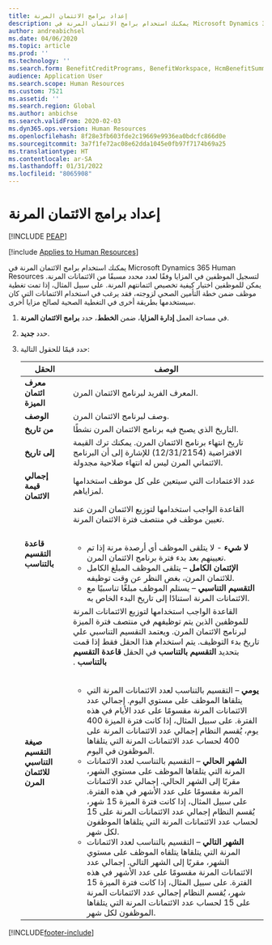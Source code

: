 ```yaml
---
title: إعداد برامج الائتمان المرنة
description: يمكنك استخدام برامج الائتمان المرنة في Microsoft Dynamics 365 Human Resources لتسجيل الموظفين في المزايا وفقًا لعدد محدد مسبقًا من الائتمانات المرنة.
author: andreabichsel
ms.date: 04/06/2020
ms.topic: article
ms.prod: ''
ms.technology: ''
ms.search.form: BenefitCreditPrograms, BenefitWorkspace, HcmBenefitSummaryPart
audience: Application User
ms.search.scope: Human Resources
ms.custom: 7521
ms.assetid: ''
ms.search.region: Global
ms.author: anbichse
ms.search.validFrom: 2020-02-03
ms.dyn365.ops.version: Human Resources
ms.openlocfilehash: 8f28e3fb603fde2c19669e9936ea0bdcfc866d0e
ms.sourcegitcommit: 3a7f1fe72ac08e62dda1045e0fb97f7174b69a25
ms.translationtype: HT
ms.contentlocale: ar-SA
ms.lasthandoff: 01/31/2022
ms.locfileid: "8065908"
---
```

# <a name="set-up-flex-credit-programs"></a>إعداد برامج الائتمان المرنة


[!INCLUDE [PEAP](../includes/peap-2.md)]

[!include [Applies to Human Resources](../includes/applies-to-hr.md)]

يمكنك استخدام برامج الائتمان المرنة في Microsoft Dynamics 365 Human Resources لتسجيل الموظفين في المزايا وفقًا لعدد محدد مسبقًا من الائتمانات المرنة. يمكن للموظفين اختيار كيفية تخصيص ائتمانتهم المرنة. على سبيل المثال، إذا تمت تغطية موظف ضمن خطة التأمين الصحي لزوجته، فقد يرغب في استخدام الائتمانات التي كان سيستخدمها بطريقة أخرى في التغطية الصحية لصالح مزايا أخرى. 

1. في مساحة العمل **إدارة المزايا**، ضمن **الخطط**، حدد **برامج الائتمان المرنة**.

2. حدد **جديد**.

3. حدد قيمًا للحقول التالية:

   | الحقل | ‏‏الوصف |
   | --- | --- |
   | **معرف ائتمان الميزة** | المعرف الفريد لبرنامج الائتمان المرن. |
   | **‏‏الوصف** | وصف لبرنامج الائتمان المرن. | 
   | **من تاريخ** | التاريخ الذي يصبح فيه برنامج الائتمان المرن نشطًا. |
   | **إلى تاريخ** | تاريخ انتهاء برنامج الائتمان المرن. يمكنك ترك القيمة الافتراضية (12/31/2154) للإشارة إلى أن البرنامج الائتماني المرن ليس له انتهاء صلاحية مجدولة. |
   | **إجمالي قيمة الائتمان** | عدد الاعتمادات التي سيتعين على كل موظف استخدامها لمزاياهم. |
   | **قاعدة التقسيم بالتناسب** | القاعدة الواجب استخدامها لتوزيع الائتمان المرن عند تعيين موظف في منتصف فترة الائتمان المرنة. </br></br><ul><li>**لا شيء** - لا يتلقى الموظف أي أرصدة مرنة إذا تم تعيينهم بعد بدء فترة برنامج الائتمان المرن.</li><li>**الإئتمان الكامل** – يتلقى الموظف المبلغ الكامل للائتمان المرن، بغض النظر عن وقت توظيفه.</li><li>**التقسيم التناسبي** – يستلم الموظف مبلغًا تناسبيًا مع الائتمانات المرنة استنادًا إلى تاريخ البدء الخاص به.</li></ul> |
   | **صيغة التقسيم التناسبي للائتمان المرن** | القاعدة الواجب استخدامها لتوزيع الائتمانات المرنة للموظفين الذين يتم توظيفهم في منتصف فترة الميزة لبرنامج الائتمان المرن. ويعتمد التقسيم التناسبي علي تاريخ بدء التوظيف. يتم استخدام هذا الحقل فقط إذا قمت بتحديد **‏‫التقسيم بالتناسب** في الحقل **‏‫قاعدة التقسيم بالتناسب** .‬ </br></br><ul><li>**يومي** – ‏‫التقسيم بالتناسب‬ لعدد الائتمانات المرنة التي يتلقاها الموظف على مستوي اليوم. إجمالي عدد الائتمانات المرنة مقسومًا على عدد الأيام في هذه الفترة. على سبيل المثال، إذا كانت فترة الميزة 400 يوم، يُقسم النظام إجمالي عدد الائتمانات المرنة على 400 لحساب عدد الائتمانات المرنة التي يتلقاها الموظفون في اليوم.</li><li>**الشهر الحالي** – ‏‫التقسيم بالتناسب‬ لعدد الائتمانات المرنة التي يتلقاها الموظف على مستوي الشهر، مقربًا إلى الشهر الحالي. إجمالي عدد الائتمانات المرنة مقسومًا على عدد الأشهر في هذه الفترة. على سبيل المثال، إذا كانت فترة الميزة 15 شهر، يُقسم النظام إجمالي عدد الائتمانات المرنة على 15 لحساب عدد الائتمانات المرنة التي يتلقاها الموظفون لكل شهر.</li><li>**الشهر التالي** – ‏‫التقسيم بالتناسب‬ لعدد الائتمانات المرنة التي يتلقاها يتلقاه الموظف على مستوي الشهر، مقربًا إلى الشهر التالي. إجمالي عدد الائتمانات المرنة مقسومًا على عدد الأشهر في هذه الفترة. على سبيل المثال، إذا كانت فترة الميزة 15 شهر، يُقسم النظام إجمالي عدد الائتمانات المرنة على 15 لحساب عدد الائتمانات المرنة التي يتلقاها الموظفون لكل شهر.</li></ul> |
   


[!INCLUDE[footer-include](../includes/footer-banner.md)]
